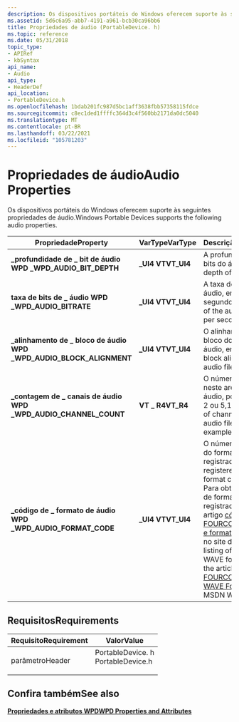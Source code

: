 ```yaml
---
description: Os dispositivos portáteis do Windows oferecem suporte às seguintes propriedades de áudio.
ms.assetid: 5d6c6a95-abb7-4191-a961-bcb30ca96bb6
title: Propriedades de áudio (PortableDevice. h)
ms.topic: reference
ms.date: 05/31/2018
topic_type:
- APIRef
- kbSyntax
api_name:
- Audio
api_type:
- HeaderDef
api_location:
- PortableDevice.h
ms.openlocfilehash: 1bdab201fc987d5bc1aff3638fbb57358115fdce
ms.sourcegitcommit: c8ec1ded1ffffc364d3c4f560bb2171da0dc5040
ms.translationtype: MT
ms.contentlocale: pt-BR
ms.lasthandoff: 03/22/2021
ms.locfileid: "105781203"
---
```

# <a name="audio-properties"></a><span data-ttu-id="d6d1a-103">Propriedades de áudio</span><span class="sxs-lookup"><span data-stu-id="d6d1a-103">Audio Properties</span></span>

<span data-ttu-id="d6d1a-104">Os dispositivos portáteis do Windows oferecem suporte às seguintes propriedades de áudio.</span><span class="sxs-lookup"><span data-stu-id="d6d1a-104">Windows Portable Devices supports the following audio properties.</span></span>



| <span data-ttu-id="d6d1a-105">Propriedade</span><span class="sxs-lookup"><span data-stu-id="d6d1a-105">Property</span></span>                         | <span data-ttu-id="d6d1a-106">VarType</span><span class="sxs-lookup"><span data-stu-id="d6d1a-106">VarType</span></span>     | <span data-ttu-id="d6d1a-107">Descrição</span><span class="sxs-lookup"><span data-stu-id="d6d1a-107">Description</span></span>                                                                                                                                                                                                        |
|----------------------------------|-------------|--------------------------------------------------------------------------------------------------------------------------------------------------------------------------------------------------------------------|
| <span data-ttu-id="d6d1a-108">**\_profundidade de \_ bit de áudio WPD \_**</span><span class="sxs-lookup"><span data-stu-id="d6d1a-108">**WPD\_AUDIO\_BIT\_DEPTH**</span></span>       | <span data-ttu-id="d6d1a-109">**\_UI4 VT**</span><span class="sxs-lookup"><span data-stu-id="d6d1a-109">**VT\_UI4**</span></span> | <span data-ttu-id="d6d1a-110">A profundidade de bits do áudio.</span><span class="sxs-lookup"><span data-stu-id="d6d1a-110">The bit-depth of the audio.</span></span>                                                                                                                                                                                        |
| <span data-ttu-id="d6d1a-111">**taxa de bits de \_ áudio WPD \_**</span><span class="sxs-lookup"><span data-stu-id="d6d1a-111">**WPD\_AUDIO\_BITRATE**</span></span>          | <span data-ttu-id="d6d1a-112">**\_UI4 VT**</span><span class="sxs-lookup"><span data-stu-id="d6d1a-112">**VT\_UI4**</span></span> | <span data-ttu-id="d6d1a-113">A taxa de bits do áudio, em bits por segundo.</span><span class="sxs-lookup"><span data-stu-id="d6d1a-113">The bit rate of the audio, in bits per second.</span></span>                                                                                                                                                                     |
| <span data-ttu-id="d6d1a-114">**\_alinhamento de \_ bloco de áudio WPD \_**</span><span class="sxs-lookup"><span data-stu-id="d6d1a-114">**WPD\_AUDIO\_BLOCK\_ALIGNMENT**</span></span> | <span data-ttu-id="d6d1a-115">**\_UI4 VT**</span><span class="sxs-lookup"><span data-stu-id="d6d1a-115">**VT\_UI4**</span></span> | <span data-ttu-id="d6d1a-116">O alinhamento de bloco do arquivo de áudio, em bytes.</span><span class="sxs-lookup"><span data-stu-id="d6d1a-116">The block alignment of the audio file, in bytes.</span></span>                                                                                                                                                                   |
| <span data-ttu-id="d6d1a-117">**\_contagem de \_ canais de áudio WPD \_**</span><span class="sxs-lookup"><span data-stu-id="d6d1a-117">**WPD\_AUDIO\_CHANNEL\_COUNT**</span></span>   | <span data-ttu-id="d6d1a-118">**VT \_ R4**</span><span class="sxs-lookup"><span data-stu-id="d6d1a-118">**VT\_R4**</span></span>  | <span data-ttu-id="d6d1a-119">O número de canais neste arquivo de áudio, por exemplo, 1, 2 ou 5,1.</span><span class="sxs-lookup"><span data-stu-id="d6d1a-119">The number of channels in this audio file, for example, 1, 2, or 5.1.</span></span>                                                                                                                                              |
| <span data-ttu-id="d6d1a-120">**\_código de \_ formato de áudio WPD \_**</span><span class="sxs-lookup"><span data-stu-id="d6d1a-120">**WPD\_AUDIO\_FORMAT\_CODE**</span></span>     | <span data-ttu-id="d6d1a-121">**\_UI4 VT**</span><span class="sxs-lookup"><span data-stu-id="d6d1a-121">**VT\_UI4**</span></span> | <span data-ttu-id="d6d1a-122">O número de código do formato WAVE registrado.</span><span class="sxs-lookup"><span data-stu-id="d6d1a-122">The registered WAVE format code number.</span></span> <span data-ttu-id="d6d1a-123">Para obter uma lista de formatos de onda registrados, confira o artigo [códigos FOURCC registrados e formatos de onda](https://msdn2.microsoft.com/library/ms867195.aspx) no site do MSDN.</span><span class="sxs-lookup"><span data-stu-id="d6d1a-123">For a listing of registered WAVE formats, see the article [Registered FOURCC Codes and WAVE Formats](https://msdn2.microsoft.com/library/ms867195.aspx) on the MSDN Web site.</span></span> |



 

## <a name="requirements"></a><span data-ttu-id="d6d1a-124">Requisitos</span><span class="sxs-lookup"><span data-stu-id="d6d1a-124">Requirements</span></span>



| <span data-ttu-id="d6d1a-125">Requisito</span><span class="sxs-lookup"><span data-stu-id="d6d1a-125">Requirement</span></span> | <span data-ttu-id="d6d1a-126">Valor</span><span class="sxs-lookup"><span data-stu-id="d6d1a-126">Value</span></span> |
|-------------------|---------------------------------------------------------------------------------------------|
| <span data-ttu-id="d6d1a-127">parâmetro</span><span class="sxs-lookup"><span data-stu-id="d6d1a-127">Header</span></span><br/> | <dl> <span data-ttu-id="d6d1a-128"><dt>PortableDevice. h</dt></span><span class="sxs-lookup"><span data-stu-id="d6d1a-128"><dt>PortableDevice.h</dt></span></span> </dl> |



## <a name="see-also"></a><span data-ttu-id="d6d1a-129">Confira também</span><span class="sxs-lookup"><span data-stu-id="d6d1a-129">See also</span></span>

<dl> <dt>

[<span data-ttu-id="d6d1a-130">**Propriedades e atributos WPD**</span><span class="sxs-lookup"><span data-stu-id="d6d1a-130">**WPD Properties and Attributes**</span></span>](properties-and-attributes.md)
</dt> </dl>

 

 




